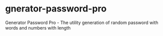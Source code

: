# gnerator-password-pro
 Generator Password Pro - The utility generation of random password with words and numbers with length
